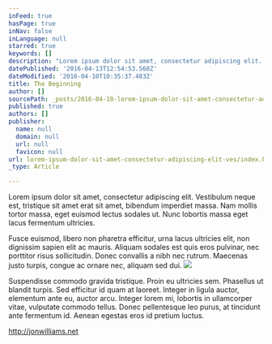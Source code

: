 ```yaml
---
inFeed: true
hasPage: true
inNav: false
inLanguage: null
starred: true
keywords: []
description: "Lorem ipsum dolor sit amet, consectetur adipiscing elit. Vestibulum neque est, tristique sit amet erat sit amet, bibendum imperdiet massa. Nam mollis tortor massa, eget euismod lectus sodales ut. Nunc lobortis massa eget lacus fermentum ultricies.\_"
datePublished: '2016-04-13T12:54:53.560Z'
dateModified: '2016-04-10T10:35:37.483Z'
title: The Beginning
author: []
sourcePath: _posts/2016-04-10-lorem-ipsum-dolor-sit-amet-consectetur-adipiscing-elit-ves.md
published: true
authors: []
publisher:
  name: null
  domain: null
  url: null
  favicon: null
url: lorem-ipsum-dolor-sit-amet-consectetur-adipiscing-elit-ves/index.html
_type: Article

---
```

Lorem ipsum dolor sit amet, consectetur adipiscing elit. Vestibulum neque est, tristique sit amet erat sit amet, bibendum imperdiet massa. Nam mollis tortor massa, eget euismod lectus sodales ut. Nunc lobortis massa eget lacus fermentum ultricies. 

Fusce euismod, libero non pharetra efficitur, urna lacus ultricies elit, non dignissim sapien elit ac mauris. Aliquam sodales est quis eros pulvinar, nec porttitor risus sollicitudin. Donec convallis a nibh nec rutrum. Maecenas justo turpis, congue ac ornare nec, aliquam sed dui. ![](https://the-grid-user-content.s3-us-west-2.amazonaws.com/44f83930-9aab-42c3-94c5-21179c49306b.jpg)

Suspendisse commodo gravida tristique. Proin eu ultricies sem. Phasellus ut blandit turpis. Sed efficitur id quam at laoreet. Integer in ligula auctor, elementum ante eu, auctor arcu. Integer lorem mi, lobortis in ullamcorper vitae, vulputate commodo tellus. Donec pellentesque leo purus, at tincidunt ante fermentum id. Aenean egestas eros id pretium luctus.

http://jonwilliams.net